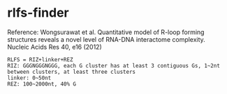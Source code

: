 # rlfs-finder

Reference: Wongsurawat et al. Quantitative model of R-loop forming structures reveals a novel level of RNA-DNA interactome complexity. Nucleic Acids Res 40, e16 (2012)

```
RLFS = RIZ+linker+REZ
RIZ: GGGNGGGNGGG, each G cluster has at least 3 contiguous Gs, 1~2nt between clusters, at least three clusters
linker: 0~50nt
REZ: 100~2000nt, 40% G
```
